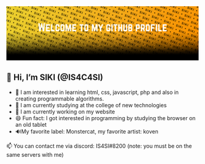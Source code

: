 <picture>
<source media="(prefers-color-scheme: dark)" srcset="https://raw.githubusercontent.com/IS4C4SI/IS4C4SI/main/images/very-dark.png">
<source media="(prefers-color-scheme: light)" srcset="https://raw.githubusercontent.com/IS4C4SI/IS4C4SI/main/images/light.png">
<img alt="I'm glad to see you in my profile!" src="https://raw.githubusercontent.com/IS4C4SI/IS4C4SI/main/images/very-dark.png">
</picture>

## __👋 Hi, I’m SIKI (@IS4C4SI)__

- 👀 I am interested in learning html, css, javascript, php and also in creating programmable algorithms.
- 🌱 I am currently studying at the college of new technologies
- 🔭 I am currently working on my website
- 😄 Fun fact: I got interested in programming by studying the browser on an old tablet
- 🔊My favorite label: Monstercat, my favorite artist: koven

📫 You can contact me via discord: IS4SI#8200 (note: you must be on the same servers with me)
